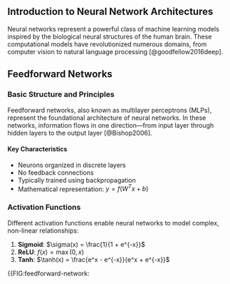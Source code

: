 ## Introduction to Neural Network Architectures

Neural networks represent a powerful class of machine learning models inspired by the biological neural structures of the human brain. These computational models have revolutionized numerous domains, from computer vision to natural language processing [@goodfellow2016deep].

## Feedforward Networks

### Basic Structure and Principles
Feedforward networks, also known as multilayer perceptrons (MLPs), represent the foundational architecture of neural networks. In these networks, information flows in one direction—from input layer through hidden layers to the output layer [@Bishop2006].

#### Key Characteristics
- Neurons organized in discrete layers
- No feedback connections
- Typically trained using backpropagation
- Mathematical representation: $y = f(W^T x + b)$

### Activation Functions
Different activation functions enable neural networks to model complex, non-linear relationships:

1. **Sigmoid**: $\sigma(x) = \frac{1}{1 + e^{-x}}$
2. **ReLU**: $f(x) = \max(0, x)$
3. **Tanh**: $\tanh(x) = \frac{e^x - e^{-x}}{e^x + e^{-x}}$

{{FIG:feedforward-network: